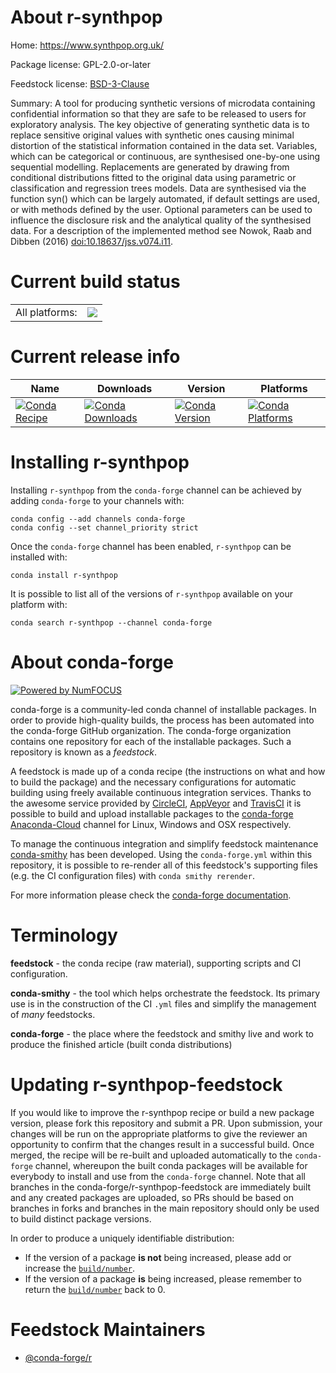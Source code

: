 About r-synthpop
================

Home: https://www.synthpop.org.uk/

Package license: GPL-2.0-or-later

Feedstock license: [BSD-3-Clause](https://github.com/conda-forge/r-synthpop-feedstock/blob/master/LICENSE.txt)

Summary: A tool for producing synthetic versions of microdata containing confidential information so that they are safe to be released to users for exploratory analysis. The key objective of generating synthetic data is to replace sensitive original values with synthetic ones causing minimal distortion of the statistical information contained in the data set. Variables, which can be categorical or continuous, are synthesised one-by-one using sequential modelling. Replacements are generated by drawing from conditional distributions fitted to the original data using parametric or classification and regression trees models. Data are synthesised via the function syn() which can be largely automated, if default settings are used, or with methods defined by the user. Optional parameters can be used to influence the disclosure risk and the analytical quality of the synthesised data. For a description of the implemented method see Nowok, Raab and Dibben (2016) <doi:10.18637/jss.v074.i11>.

Current build status
====================


<table><tr><td>All platforms:</td>
    <td>
      <a href="https://dev.azure.com/conda-forge/feedstock-builds/_build/latest?definitionId=14839&branchName=master">
        <img src="https://dev.azure.com/conda-forge/feedstock-builds/_apis/build/status/r-synthpop-feedstock?branchName=master">
      </a>
    </td>
  </tr>
</table>

Current release info
====================

| Name | Downloads | Version | Platforms |
| --- | --- | --- | --- |
| [![Conda Recipe](https://img.shields.io/badge/recipe-r--synthpop-green.svg)](https://anaconda.org/conda-forge/r-synthpop) | [![Conda Downloads](https://img.shields.io/conda/dn/conda-forge/r-synthpop.svg)](https://anaconda.org/conda-forge/r-synthpop) | [![Conda Version](https://img.shields.io/conda/vn/conda-forge/r-synthpop.svg)](https://anaconda.org/conda-forge/r-synthpop) | [![Conda Platforms](https://img.shields.io/conda/pn/conda-forge/r-synthpop.svg)](https://anaconda.org/conda-forge/r-synthpop) |

Installing r-synthpop
=====================

Installing `r-synthpop` from the `conda-forge` channel can be achieved by adding `conda-forge` to your channels with:

```
conda config --add channels conda-forge
conda config --set channel_priority strict
```

Once the `conda-forge` channel has been enabled, `r-synthpop` can be installed with:

```
conda install r-synthpop
```

It is possible to list all of the versions of `r-synthpop` available on your platform with:

```
conda search r-synthpop --channel conda-forge
```


About conda-forge
=================

[![Powered by
NumFOCUS](https://img.shields.io/badge/powered%20by-NumFOCUS-orange.svg?style=flat&colorA=E1523D&colorB=007D8A)](https://numfocus.org)

conda-forge is a community-led conda channel of installable packages.
In order to provide high-quality builds, the process has been automated into the
conda-forge GitHub organization. The conda-forge organization contains one repository
for each of the installable packages. Such a repository is known as a *feedstock*.

A feedstock is made up of a conda recipe (the instructions on what and how to build
the package) and the necessary configurations for automatic building using freely
available continuous integration services. Thanks to the awesome service provided by
[CircleCI](https://circleci.com/), [AppVeyor](https://www.appveyor.com/)
and [TravisCI](https://travis-ci.com/) it is possible to build and upload installable
packages to the [conda-forge](https://anaconda.org/conda-forge)
[Anaconda-Cloud](https://anaconda.org/) channel for Linux, Windows and OSX respectively.

To manage the continuous integration and simplify feedstock maintenance
[conda-smithy](https://github.com/conda-forge/conda-smithy) has been developed.
Using the ``conda-forge.yml`` within this repository, it is possible to re-render all of
this feedstock's supporting files (e.g. the CI configuration files) with ``conda smithy rerender``.

For more information please check the [conda-forge documentation](https://conda-forge.org/docs/).

Terminology
===========

**feedstock** - the conda recipe (raw material), supporting scripts and CI configuration.

**conda-smithy** - the tool which helps orchestrate the feedstock.
                   Its primary use is in the construction of the CI ``.yml`` files
                   and simplify the management of *many* feedstocks.

**conda-forge** - the place where the feedstock and smithy live and work to
                  produce the finished article (built conda distributions)


Updating r-synthpop-feedstock
=============================

If you would like to improve the r-synthpop recipe or build a new
package version, please fork this repository and submit a PR. Upon submission,
your changes will be run on the appropriate platforms to give the reviewer an
opportunity to confirm that the changes result in a successful build. Once
merged, the recipe will be re-built and uploaded automatically to the
`conda-forge` channel, whereupon the built conda packages will be available for
everybody to install and use from the `conda-forge` channel.
Note that all branches in the conda-forge/r-synthpop-feedstock are
immediately built and any created packages are uploaded, so PRs should be based
on branches in forks and branches in the main repository should only be used to
build distinct package versions.

In order to produce a uniquely identifiable distribution:
 * If the version of a package **is not** being increased, please add or increase
   the [``build/number``](https://docs.conda.io/projects/conda-build/en/latest/resources/define-metadata.html#build-number-and-string).
 * If the version of a package **is** being increased, please remember to return
   the [``build/number``](https://docs.conda.io/projects/conda-build/en/latest/resources/define-metadata.html#build-number-and-string)
   back to 0.

Feedstock Maintainers
=====================

* [@conda-forge/r](https://github.com/conda-forge/r/)

